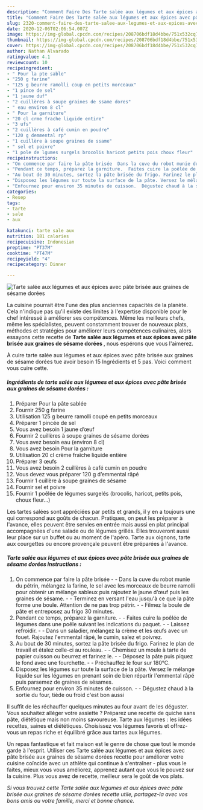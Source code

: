 ```yaml
---
description: "Comment Faire Des Tarte salée aux légumes et aux épices avec pâte brisée aux graines de sésame dorées"
title: "Comment Faire Des Tarte salée aux légumes et aux épices avec pâte brisée aux graines de sésame dorées"
slug: 2320-comment-faire-des-tarte-salee-aux-legumes-et-aux-epices-avec-pate-brisee-aux-graines-de-sesame-dorees
date: 2020-12-06T02:06:54.007Z
image: https://img-global.cpcdn.com/recipes/208706bdf18d4bbe/751x532cq70/tarte-salee-aux-legumes-et-aux-epices-avec-pate-brisee-aux-graines-de-sesame-dorees-photo-principale-de-la-recette.jpg
thumbnail: https://img-global.cpcdn.com/recipes/208706bdf18d4bbe/751x532cq70/tarte-salee-aux-legumes-et-aux-epices-avec-pate-brisee-aux-graines-de-sesame-dorees-photo-principale-de-la-recette.jpg
cover: https://img-global.cpcdn.com/recipes/208706bdf18d4bbe/751x532cq70/tarte-salee-aux-legumes-et-aux-epices-avec-pate-brisee-aux-graines-de-sesame-dorees-photo-principale-de-la-recette.jpg
author: Nathan Alvarado
ratingvalue: 4.1
reviewcount: 10
recipeingredient:
- " Pour la pte sable"
- "250 g farine"
- "125 g beurre ramolli coup en petits morceaux"
- "1 pince de sel"
- "1 jaune duf"
- "2 cuillères à soupe graines de ssame dores"
- " eau environ 8 cl"
- " Pour la garniture"
- "20 cl crme frache liquide entire"
- "3 ufs"
- "2 cuillères à café cumin en poudre"
- "120 g demmental rp"
- "1 cuillère à soupe graines de ssame"
- " sel et poivre"
- "1 pole de lgumes surgels brocolis haricot petits pois choux fleur"
recipeinstructions:
- "On commence par faire la pâte brisée  Dans la cuve du robot munie du pétrin, mélangez la farine, le sel avec les morceaux de beurre ramolli pour obtenir un mélange sableux puis rajoutez le jaune d’œuf puis les graines de sésame.  Terminez en versant l&#39;eau jusqu&#39;à ce que la pâte forme une boule. Attention de ne pas trop pétrir.  Filmez la boule de pâte et entreposez au frigo 30 minutes."
- "Pendant ce temps, préparez la garniture.  Faites cuire la poêlée de légumes dans une poêle suivant les indications du paquet.  Laissez refroidir.  Dans un saladier, mélangez la crème et les œufs avec un fouet. Rajoutez l&#39;emmental râpé, le cumin, salez et poivrez."
- "Au bout de 30 minutes, sortez la pâte brisée du frigo. Farinez le plan de travail et étalez celle-ci au rouleau.  Chemisez un moule à tarte de papier cuisson ou beurrez et farinez le.  Déposez la pâte puis piquez le fond avec une fourchette.  Préchauffez le four sur 180°C."
- "Disposez les légumes sur toute la surface de la pâte. Versez le mélange liquide sur les légumes en prenant soin de bien répartir l&#39;emmental râpé puis parsemez de graines de sésames."
- "Enfournez pour environ 35 minutes de cuisson.  Dégustez chaud à la sortie du four, tiède ou froid c&#39;est bon aussi"
categories:
- Resep
tags:
- tarte
- sale
- aux

katakunci: tarte sale aux 
nutrition: 181 calories
recipecuisine: Indonesian
preptime: "PT37M"
cooktime: "PT47M"
recipeyield: "4"
recipecategory: Dinner

---
```



![Tarte salée aux légumes et aux épices avec pâte brisée aux graines de sésame dorées](https://img-global.cpcdn.com/recipes/208706bdf18d4bbe/751x532cq70/tarte-salee-aux-legumes-et-aux-epices-avec-pate-brisee-aux-graines-de-sesame-dorees-photo-principale-de-la-recette.jpg)

La cuisine pourrait être l'une des plus anciennes capacités de la planète. Cela n'indique pas qu'il existe des limites à l'expertise disponible pour le chef intéressé à améliorer ses compétences. Même les meilleurs chefs, même les spécialistes, peuvent constamment trouver de nouveaux plats, méthodes et stratégies pour améliorer leurs compétences culinaires, alors essayons cette recette de <strong> Tarte salée aux légumes et aux épices avec pâte brisée aux graines de sésame dorées </strong>, nous espérons que vous l'aimerez.

<!--inarticleads1-->

À cuire tarte salée aux légumes et aux épices avec pâte brisée aux graines de sésame dorées tue avoir besoin 15 Ingrédients et 5 pas. Voici comment vous cuire cette.

##### Ingrédients de tarte salée aux légumes et aux épices avec pâte brisée aux graines de sésame dorées :

1. Préparer  Pour la pâte sablée
1. Fournir 250 g farine
1. Utilisation 125 g beurre ramolli coupé en petits morceaux
1. Préparer 1 pincée de sel
1. Vous avez besoin 1 jaune d’œuf
1. Fournir 2 cuillères à soupe graines de sésame dorées
1. Vous avez besoin  eau (environ 8 cl)
1. Vous avez besoin  Pour la garniture
1. Utilisation 20 cl crème fraîche liquide entière
1. Préparer 3 œufs
1. Vous avez besoin 2 cuillères à café cumin en poudre
1. Vous devez vous préparer 120 g d’emmental râpé
1. Fournir 1 cuillère à soupe graines de sésame
1. Fournir  sel et poivre
1. Fournir 1 poêlée de légumes surgelés (brocolis, haricot, petits pois, choux fleur...)


Les tartes salées sont appréciées par petits et grands, il y en a toujours une qui correspond aux goûts de chacun. Pratiques, on peut les préparer à l&#39;avance, elles peuvent être servies en entrée mais aussi en plat principal accompagnées d&#39;une salade ou de légumes grillés. Elles trouveront aussi leur place sur un buffet ou au moment de l&#39;apéro. Tarte aux oignons, tarte aux courgettes ou encore provençale peuvent être préparées à l&#39;avance. 

<!--inarticleads2-->

##### Tarte salée aux légumes et aux épices avec pâte brisée aux graines de sésame dorées instructions :

1. On commence par faire la pâte brisée -  - Dans la cuve du robot munie du pétrin, mélangez la farine, le sel avec les morceaux de beurre ramolli pour obtenir un mélange sableux puis rajoutez le jaune d’œuf puis les graines de sésame. -  - Terminez en versant l&#39;eau jusqu&#39;à ce que la pâte forme une boule. Attention de ne pas trop pétrir. -  - Filmez la boule de pâte et entreposez au frigo 30 minutes.
1. Pendant ce temps, préparez la garniture. -  - Faites cuire la poêlée de légumes dans une poêle suivant les indications du paquet. -  - Laissez refroidir. -  - Dans un saladier, mélangez la crème et les œufs avec un fouet. Rajoutez l&#39;emmental râpé, le cumin, salez et poivrez.
1. Au bout de 30 minutes, sortez la pâte brisée du frigo. Farinez le plan de travail et étalez celle-ci au rouleau. -  - Chemisez un moule à tarte de papier cuisson ou beurrez et farinez le. -  - Déposez la pâte puis piquez le fond avec une fourchette. -  - Préchauffez le four sur 180°C.
1. Disposez les légumes sur toute la surface de la pâte. Versez le mélange liquide sur les légumes en prenant soin de bien répartir l&#39;emmental râpé puis parsemez de graines de sésames.
1. Enfournez pour environ 35 minutes de cuisson. -  - Dégustez chaud à la sortie du four, tiède ou froid c&#39;est bon aussi


Il suffit de les réchauffer quelques minutes au four avant de les déguster. Vous souhaitez alléger votre assiette ? Préparez une recette de quiche sans pâte, diététique mais non moins savoureuse. Tarte aux légumes : les idées recettes, saines et diététiques. Choisissez vos légumes favoris et offrez-vous un repas riche et équilibré grâce aux tartes aux légumes. 

<!--inarticleads1-->

<p>
Un repas fantastique et fait maison est le genre de chose que tout le monde garde à l'esprit. Utiliser ces Tarte salée aux légumes et aux épices avec pâte brisée aux graines de sésame dorées recette pour améliorer votre cuisine coïncide avec un athlète qui continue à s'entraîner - plus vous le faites, mieux vous vous améliorez, apprenez autant que vous le pouvez sur la cuisine. Plus vous avez de recette, meilleur sera le goût de vos plats.
</p>

<p>
<i>Si vous trouvez cette Tarte salée aux légumes et aux épices avec pâte brisée aux graines de sésame dorées recette utile, partagez-la avec vos bons amis ou votre famille, merci et bonne chance.</i>
</p>
